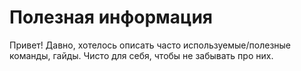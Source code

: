 # Полезная информация

Привет! Давно, хотелось описать часто используемые/полезные команды, гайды. Чисто для себя, чтобы не забывать про них.